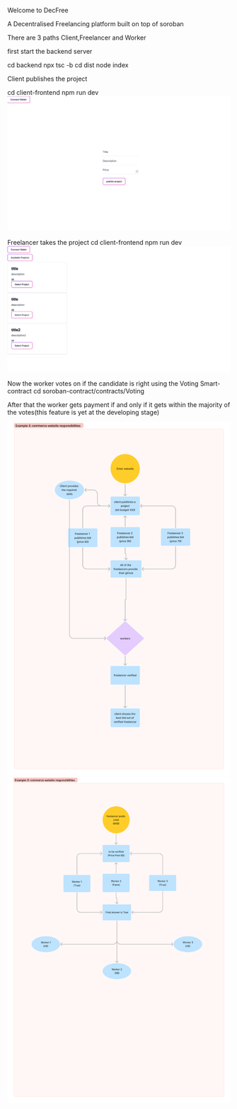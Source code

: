 Welcome to DecFree

A Decentralised Freelancing platform built on top of soroban

There are 3 paths
Client,Freelancer and Worker

first start the backend server

cd backend
npx tsc -b
cd dist
node index


Client publishes the project

cd client-frontend
npm run dev
![alt text](image-1.png)


Freelancer takes the project
cd client-frontend
npm run dev
![alt text](image-2.png)


Now the worker votes on if the candidate is right using the Voting Smart-contract
cd soroban-contract/contracts/Voting

After that the worker gets payment if and only if it gets within the majority of the votes(this feature is yet at the developing stage)

![alt text](image-3.png)
![alt text](image-4.png)
